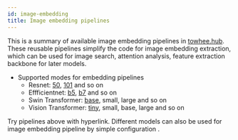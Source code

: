 ```yaml
---
id: image-embedding
title: Image embedding pipelines
---
```


This is a summary of available image embedding pipelines in [towhee.hub](https://hub.towhee.io/). These reusable pipelines simplify the code for image embedding extraction, which can be used for image search, attention analysis, feature extraction backbone for later models.

- Supported modes for embedding pipelines
  - Resnet: [50](https://hub.towhee.io/towhee/image-embedding-resnet50), [101](https://hub.towhee.io/towhee/image-embedding-resnet101) and so on
  - Effficientnet: [b5](https://hub.towhee.io/towhee/image-embedding-efficientnetb5), [b7](https://hub.towhee.io/towhee/image-embedding-efficientnetb7) and so on
  - Swin Transformer: [base](https://hub.towhee.io/towhee/image-embedding-swinbase), small, large and so on
  - Vision Transformer: [tiny](https://hub.towhee.io/towhee/image-embedding-vitlarge), small, base, large and so on

Try pipelines above with hyperlink. Different models can also be used for image embedding pipeline by simple configuration .
